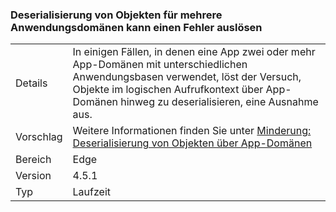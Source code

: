 ### <a name="deserialization-of-objects-across-appdomains-can-fail"></a>Deserialisierung von Objekten für mehrere Anwendungsdomänen kann einen Fehler auslösen

|   |   |
|---|---|
|Details|In einigen Fällen, in denen eine App zwei oder mehr App-Domänen mit unterschiedlichen Anwendungsbasen verwendet, löst der Versuch, Objekte im logischen Aufrufkontext über App-Domänen hinweg zu deserialisieren, eine Ausnahme aus.|
|Vorschlag|Weitere Informationen finden Sie unter [Minderung: Deserialisierung von Objekten über App-Domänen](~/docs/framework/migration-guide/mitigation-deserialization-of-objects-across-app-domains.md)|
|Bereich|Edge|
|Version|4.5.1|
|Typ|Laufzeit|

